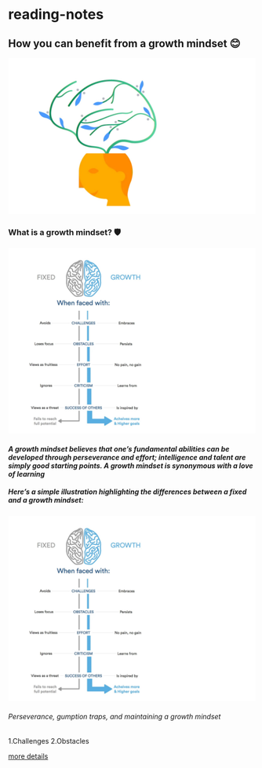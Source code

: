 # reading-notes

## **How you can benefit from a growth mindset** 😊

![mindsit](pic1.jpg)

### What is a growth mindset? 🛡️

![mindsit](pic2.jpg)

####  *A growth mindset believes that one’s fundamental abilities can be developed through perseverance and effort; intelligence and talent are simply good starting points. A growth mindset is synonymous with a love of learning*

##### ***Here’s a simple illustration highlighting the differences between a fixed and a growth mindset:***

![mindsit](pic2.jpg)

###### Perseverance, gumption traps, and maintaining a growth mindset

1.Challenges
2.Obstacles

[more details](https://www.atlassian.com/blog/inside-atlassian/growth-mindset)

